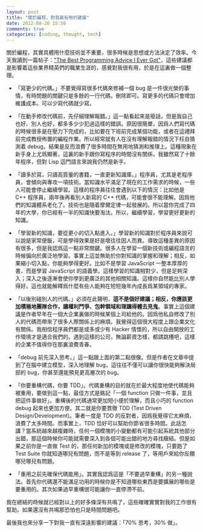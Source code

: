 ```yaml
---
layout: post
title: "關於編程，對我最有用的建議"
date: 2012-08-20 15:58
comments: true
categories: [coding, thought, tech] 
---
```


關於編程，其實具體用什麼技術並不重要，很多時候是思想或方法決定了效率。今天我讀到一篇帖子：["The Best Programming Advice I Ever Got"](http://www.informit.com/promotions/promotion.aspx?promo=138930)，這些建議都是影響着這些業界精英們的職業生涯的，感覺對我很有用，於是在這裏做一個整理。<!--more-->

- 「寫更少的代碼。」不要覺得寫很多代碼來修補一個 bug 是一件很光榮的事情，有時問題的關鍵只是多餘的一行代碼，刪除即可。寫更多的代碼只會增加維護成本。可以少寫代碼就少寫。

- 「在動手修改代碼前，先仔細理解報錯。」這一點看起來是廢話，但是我自己也好、別人也好，都多多少少犯過這樣的錯誤。原因很簡單，因爲人們寫代碼的時候很多是在壓力下完成的，比如要在下班前完成某個功能，或者在這禮拜前完成教授佈置的編程作業。所以經常就有人在沒有理解報錯的情況下枉自猜測着
debug。結果是反而浪費了很多時間在無用地猜測和推理上。這種現象在新手身上尤爲顯著，這裏的新手跟你寫程序的時間沒有關係，我雖然寫了十餘年程序，但對 Lisp 這門語言來說我仍然是新手。

- 「讀多於寫，只讀高質量的書籍，一直更新知識庫。」程序員，尤其是老程序員，會傾向與專攻一項技術。當知識水平滿足了現在的工作需求的時候，一些人可能會停止繼續學習。這樣的程序員往往會遇到以下的情況：比如他是 C++ 程序員，兩年後再看別人新寫的 C++  代碼，可能會很不能理解。因爲他們的知識體系老化了。技術也是隨着摩爾定律一起發展的。所以當你完成了四年的大學，你已經有一半的知識快要淘汰。所以，繼續學習，學習更好更新的知識。

- 「學習新的知識，要從更小的切入點進入。」學習新的知識對於程序員來說可以說是家常便飯，可是學得效果是好是壞往往因人而異。導致這種差異的原因有很多，但是我認爲這一點非常關鍵。很多人在學習一個新技術或編程語言的時候偏向於廣泛地學習。事實上這並無助於你對知識的掌握和理解；相反，如果縮小切入點，你能夠學得更好。比如不是學習 JavaScript 一整本厚厚的書，而是學習 JavaScript 的語義學。這樣學習的知識相對少，但是足夠深入；深入之後逐漸會使你學到更廣泛的其他相關知識。這樣你自然能比別人學得好。這也就能解釋爲什麼有些人能夠在短短幾年內成長爲某領域的專家。

- 「以後別碰別人的代碼。」必須在此聲明，**這不是個好建議；相反，你應該更加積極地團隊合作，讓權利鬥爭、包幹領域和理讓得體去見鬼**。事實上這個建議是作者早年在一個大企業裏做的時候某個上司給他的。因爲他私自修改了別人的代碼而帶來了很多人際關係上的麻煩。我覺得這個很大程度上跟企業文化有關係。我相信程序員們都是或多或少有 Hacker 情懷的，所以自由開放的工作環境才是適合我們的。遇到這樣的公司，無論薪資怎樣，都請跳槽吧，這樣的企業不值得你在那裏浪費青春。

- 「debug 前先深入思考。」這一點跟上面的第二點很像。但是作者在文章中提到了在腦中建立模型，深入地理解 bug，這往往不僅可以讓你很快能夠解決局部的 bug，你甚至還能預見更高層次的 bug。

- 「你要重構代碼，你要 TDD」。代碼重構的目的就在於最大程度地使代碼能夠被重用，要做到這一點，最佳方式是銘記「一個 function 只做一件事，並且把這件事做好」。重構後的代碼通常更加短小便於理解，而且小巧的 function debug 起來也更加方便。其二就是你要貫徹 TDD (Test Driven Design/Development)。筆者一度是 TDD 的反對者，因爲我覺得它太麻煩，浪費了太多時間。而事實上，TDD
  恰好可以幫助你節省很多時間。此話怎講？當系統越來越複雜時，任何一個模塊的小變動都有可能引起系統其他部分出錯，那這個時候你可能就需要深入到各個可能出錯的地方尋找癥結。但是如果之前你是一直做 Test 的，那任何新加的模塊或是修改的模塊，只要跑了 Test Suite 你就知道哪兒有問題，而不是等到 release 了，等用戶來給你反饋哪兒哪兒有問題。

- 「重用之前先確保代碼能用」。其實我認爲這是「不要過早重構」的另一種說法。首先你代碼還不能滿足功用的時候你是不知道哪些東西是要擴展的哪些是要重用的。其次如果過早重構很可能讓你一直停滯不前。

我在總結的時候就已經對以上的好多條深有共鳴了，這些確確實實對我的工作很有幫助。如果還沒有共鳴那恐怕也只是時間問題吧。

最後我也來分享一下對我一直有深遠影響的建議：「70% 思考，30% 做」。
